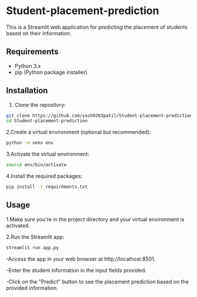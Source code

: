 # Student-placement-prediction


This is a Streamlit web application for predicting the placement of students based on their information.

## Requirements

- Python 3.x
- pip (Python package installer)

## Installation

1. Clone the repository:

```bash
git clone https://github.com/yash0203patil/Student-placement-prediction.git
cd Student-placement-prediction
```

2.Create a virtual environment (optional but recommended):

```bash
python -m venv env
```
3.Activate the virtual environment:

```bash
source env/bin/activate
```
4.Install the required packages:

```bash
pip install -r requirements.txt
```

## Usage 

1.Make sure you're in the project directory and your virtual environment is activated.

2.Run the Streamlit app:
```bash
streamlit run app.py
```
 -Access the app in your web browser at http://localhost:8501.

  -Enter the student information in the input fields provided.

  -Click on the "Predict" button to see the placement prediction based on the provided information.
